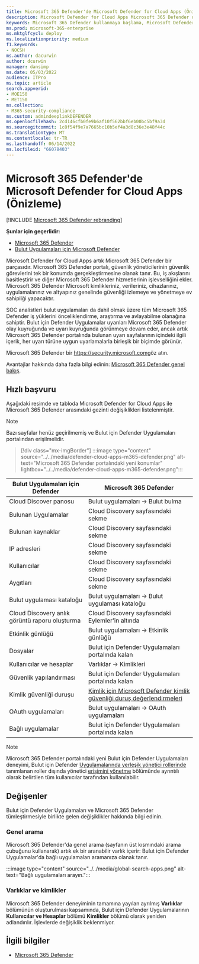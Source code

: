 ```yaml
---
title: Microsoft 365 Defender'de Microsoft Defender for Cloud Apps (Önizleme)
description: Microsoft Defender for Cloud Apps Microsoft 365 Defender değişiklikleri hakkında bilgi edinin
keywords: Microsoft 365 Defender kullanmaya başlama, Microsoft Defender for Cloud Apps
ms.prod: microsoft-365-enterprise
ms.mktglfcycl: deploy
ms.localizationpriority: medium
f1.keywords:
- NOCSH
ms.author: dacurwin
author: dcurwin
manager: dansimp
ms.date: 05/03/2022
audience: ITPro
ms.topic: article
search.appverid:
- MOE150
- MET150
ms.collection:
- M365-security-compliance
ms.custom: admindeeplinkDEFENDER
ms.openlocfilehash: 2cd146cfb0fe9b6af10f562bbf6eb00bc5bf9a3d
ms.sourcegitcommit: 1c8f54f9e7a7665bc10b5ef4a3d8c36e3e48f44c
ms.translationtype: MT
ms.contentlocale: tr-TR
ms.lasthandoff: 06/14/2022
ms.locfileid: "66078403"
---
```

# <a name="microsoft-defender-for-cloud-apps-in-microsoft-365-defender-preview"></a>Microsoft 365 Defender'de Microsoft Defender for Cloud Apps (Önizleme)

[!INCLUDE [Microsoft 365 Defender rebranding](../includes/microsoft-defender.md)]

**Şunlar için geçerlidir:**

- [Microsoft 365 Defender](microsoft-365-defender.md)
- [Bulut Uygulamaları için Microsoft Defender](/defender-cloud-apps/)

Microsoft Defender for Cloud Apps artık Microsoft 365 Defender bir parçasıdır. Microsoft 365 Defender portalı, güvenlik yöneticilerinin güvenlik görevlerini tek bir konumda gerçekleştirmesine olanak tanır. Bu, iş akışlarını basitleştirir ve diğer Microsoft 365 Defender hizmetlerinin işlevselliğini ekler. Microsoft 365 Defender Microsoft kimlikleriniz, verileriniz, cihazlarınız, uygulamalarınız ve altyapınız genelinde güvenliği izlemeye ve yönetmeye ev sahipliği yapacaktır.

SOC analistleri bulut uygulamaları da dahil olmak üzere tüm Microsoft 365 Defender iş yüklerini önceliklendirme, araştırma ve avlayabilme olanağına sahiptir.
Bulut için Defender Uygulamalar uyarıları Microsoft 365 Defender olay kuyruğunda ve uyarı kuyruğunda görünmeye devam eder, ancak artık Microsoft 365 Defender portalında bulunan uyarı sayfalarının içindeki ilgili içerik, her uyarı türüne uygun uyarlamalarla birleşik bir biçimde görünür.

Microsoft 365 Defender bir <https://security.microsoft.com>göz atın.

Avantajlar hakkında daha fazla bilgi edinin: [Microsoft 365 Defender genel bakış](microsoft-365-defender.md).

## <a name="quick-reference"></a>Hızlı başvuru

Aşağıdaki resimde ve tabloda Microsoft Defender for Cloud Apps ile Microsoft 365 Defender arasındaki gezinti değişiklikleri listelenmiştir.

> [!NOTE]
> Bazı sayfalar henüz geçirilmemiş ve Bulut için Defender Uygulamaları portalından erişilmelidir.

> [!div class="mx-imgBorder"]
> :::image type="content" source="../../media/defender-cloud-apps-m365-defender.png" alt-text="Microsoft 365 Defender portalındaki yeni konumlar" lightbox="../../media/defender-cloud-apps-m365-defender.png":::

| Bulut Uygulamaları için Defender | Microsoft 365 Defender |
|---------|---------|
| Cloud Discover panosu | Bulut uygulamaları -> Bulut bulma |
| Bulunan Uygulamalar | Cloud Discovery sayfasındaki sekme |
| Bulunan kaynaklar | Cloud Discovery sayfasındaki sekme |
| IP adresleri | Cloud Discovery sayfasındaki sekme |
| Kullanıcılar | Cloud Discovery sayfasındaki sekme |
| Aygıtları | Cloud Discovery sayfasındaki sekme |
| Bulut uygulaması kataloğu |  Bulut uygulamaları -> Bulut uygulaması kataloğu |
| Cloud Discovery anlık görüntü raporu oluşturma | Cloud Discovery sayfasındaki Eylemler'in altında |
| Etkinlik günlüğü | Bulut uygulamaları -> Etkinlik günlüğü |
| Dosyalar | Bulut için Defender Uygulamaları portalında kalan |
| Kullanıcılar ve hesaplar | Varlıklar -> Kimlikleri |
| Güvenlik yapılandırması | Bulut için Defender Uygulamaları portalında kalan |
| Kimlik güvenliği duruşu | [Kimlik için Microsoft Defender kimlik güvenliği duruş değerlendirmeleri](/defender-for-identity/isp-overview) |
| OAuth uygulamaları | Bulut uygulamaları -> OAuth uygulamaları |
| Bağlı uygulamalar | Bulut için Defender Uygulamaları portalında kalan |

> [!NOTE]
> Microsoft 365 Defender portalındaki yeni Bulut için Defender Uygulamaları deneyimi, Bulut için Defender [Uygulamalarında yerleşik yönetici rollerinde](/defender-cloud-apps/manage-admins#built-in-admin-roles-in-defender-for-cloud-apps) tanımlanan roller dışında yönetici [erişimini yönetme](/defender-cloud-apps/manage-admins) bölümünde ayrıntılı olarak belirtilen tüm kullanıcılar tarafından kullanılabilir.

## <a name="whats-changed"></a>Değişenler

Bulut için Defender Uygulamaları ve Microsoft 365 Defender tümleştirmesiyle birlikte gelen değişiklikler hakkında bilgi edinin.

### <a name="global-search"></a>Genel arama

Microsoft 365 Defender'da genel arama (sayfanın üst kısmındaki arama çubuğunu kullanarak) artık ek bir aranabilir varlık içerir: Bulut için Defender Uygulamalar'da bağlı uygulamaları aramanıza olanak tanır.

:::image type="content" source="../../media/global-search-apps.png" alt-text="Bağlı uygulamaları arayın.":::

### <a name="assets-and-identities"></a>Varlıklar ve kimlikler

Microsoft 365 Defender deneyiminin tamamına yayılan ayrılmış **Varlıklar** bölümünün oluşturulması kapsamında, Bulut için Defender Uygulamalarının **Kullanıcılar ve Hesaplar** bölümü **Kimlikler** bölümü olarak yeniden adlandırılır. İşlevlerde değişiklik beklenmiyor.

## <a name="related-information"></a>İlgili bilgiler

- [Microsoft 365 Defender](microsoft-365-defender.md)
